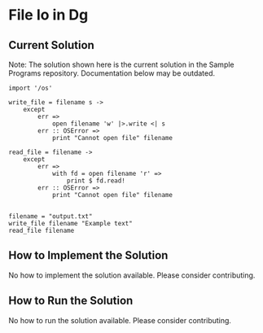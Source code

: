 # File Io in Dg

## Current Solution

Note: The solution shown here is the current solution in the Sample Programs repository. Documentation below may be outdated.

```Dg
import '/os'

write_file = filename s ->
    except
        err =>
            open filename 'w' |>.write <| s
        err :: OSError =>
            print "Cannot open file" filename

read_file = filename ->
    except
        err =>
            with fd = open filename 'r' =>
                print $ fd.read!
        err :: OSError =>
            print "Cannot open file" filename


filename = "output.txt"
write_file filename "Example text"
read_file filename

```

## How to Implement the Solution

No how to implement the solution available. Please consider contributing.

## How to Run the Solution

No how to run the solution available. Please consider contributing.